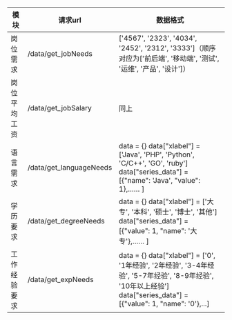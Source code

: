 |模块|请求url|数据格式|
|---|------|----|
|岗位需求|/data/get_jobNeeds|['4567', '2323', '4034', '2452', '2312', '3333']（顺序对应为['前后端', '移动端', '测试', '运维', '产品', '设计']）|
|岗位平均工资|/data/get_jobSalary|同上|
|语言需求|/data/get_languageNeeds|data = {} data["xlabel"] = ['Java', 'PHP', 'Python', 'C/C++', 'GO', 'ruby'] data["series_data"] = [{"name": 'Java', "value": 1},……  ]|
|学历要求|/data/get_degreeNeeds|data = {} data["xlabel"] = ['大专', '本科', '硕士', '博士', '其他'] data["series_data"] = [{"value": 1, "name": '大专'},…… ]|
|工作经验要求|/data/get_expNeeds|data = {} data["xlabel"] = ['0', '1年经验', '2年经验', '3-4年经验', '5-7年经验', '8-9年经验', '10年以上经验'] data["series_data"] = [{"value": 1, "name": '0'},...]|